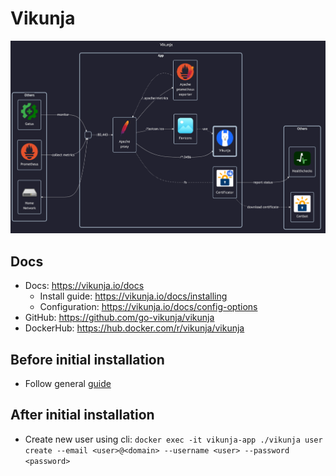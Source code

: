 # Vikunja

![diagram](../../docs/diagrams/out/apps/vikunja.png)

## Docs

- Docs: <https://vikunja.io/docs>
    - Install guide: <https://vikunja.io/docs/installing>
    - Configuration: <https://vikunja.io/docs/config-options>
- GitHub: <https://github.com/go-vikunja/vikunja>
- DockerHub: <https://hub.docker.com/r/vikunja/vikunja>

## Before initial installation

- Follow general [guide](../../docs/Checklist%20for%20new%20docker-apps.md)

## After initial installation

- Create new user using cli: `docker exec -it vikunja-app ./vikunja user create --email <user>@<domain> --username <user> --password <password>`
